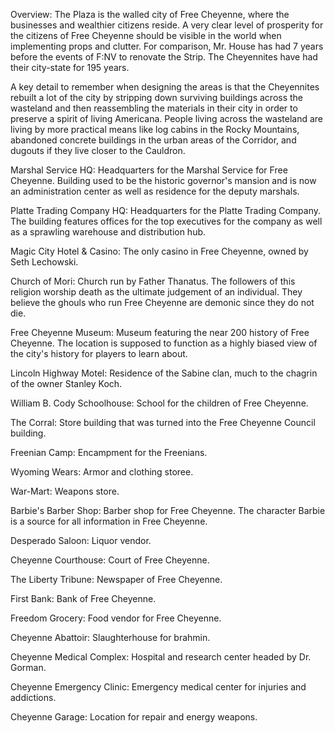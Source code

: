 Overview:
The Plaza is the walled city of Free Cheyenne, where the businesses and wealthier citizens reside. A very clear level of prosperity for the citizens of Free Cheyenne should be visible in the world when implementing props and clutter. For comparison, Mr. House has had 7 years before the events of F:NV to renovate the Strip. The Cheyennites have had their city-state for 195 years. 

A key detail to remember when designing the areas is that the Cheyennites rebuilt a lot of the city by stripping down surviving buildings across the wasteland and then reassembling the materials in their city in order to preserve a spirit of living Americana. People living across the wasteland are living by more practical means like log cabins in the Rocky Mountains, abandoned concrete buildings in the urban areas of the Corridor, and dugouts if they live closer to the Cauldron.

Marshal Service HQ:
Headquarters for the Marshal Service for Free Cheyenne. Building used to be the historic governor's mansion and is now an administration center as well as residence for the deputy marshals. 

Platte Trading Company HQ:
Headquarters for the Platte Trading Company. The building features offices for the top executives for the company as well as a sprawling warehouse and distribution hub. 

Magic City Hotel & Casino:
The only casino in Free Cheyenne, owned by Seth Lechowski. 

Church of Mori:
Church run by Father Thanatus. The followers of this religion worship death as the ultimate judgement of an individual. They believe the ghouls who run Free Cheyenne are demonic since they do not die. 

Free Cheyenne Museum:
Museum featuring the near 200 history of Free Cheyenne. The location is supposed to function as a highly biased view of the city's history for players to learn about. 

Lincoln Highway Motel:
Residence of the Sabine clan, much to the chagrin of the owner Stanley Koch. 

William B. Cody Schoolhouse:
School for the children of Free Cheyenne.

The Corral:
Store building that was turned into the Free Cheyenne Council building. 

Freenian Camp:
Encampment for the Freenians. 

Wyoming Wears:
Armor and clothing storee.

War-Mart:
Weapons store. 

Barbie's Barber Shop:
Barber shop for Free Cheyenne. The character Barbie is a source for all information in Free Cheyenne.

Desperado Saloon:
Liquor vendor. 

Cheyenne Courthouse:
Court of Free Cheyenne. 

The Liberty Tribune:
Newspaper of Free Cheyenne.

First Bank:
Bank of Free Cheyenne.

Freedom Grocery:
Food vendor for Free Cheyenne.

Cheyenne Abattoir:
Slaughterhouse for brahmin. 

Cheyenne Medical Complex:
Hospital and research center headed by Dr. Gorman. 

Cheyenne Emergency Clinic:
Emergency medical center for injuries and addictions. 

Cheyenne Garage:
Location for repair and energy weapons. 